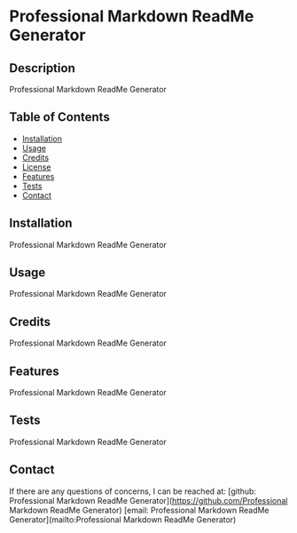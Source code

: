# Professional Markdown ReadMe Generator


## Description
Professional Markdown ReadMe Generator



## Table of Contents
- [Installation](#installation)
- [Usage](#usage)
- [Credits](#credits)
- [License](#license)
- [Features](#features)
- [Tests](#tests)
- [Contact](#contact)

## Installation
Professional Markdown ReadMe Generator

## Usage
Professional Markdown ReadMe Generator

## Credits
Professional Markdown ReadMe Generator



## Features
Professional Markdown ReadMe Generator

## Tests
Professional Markdown ReadMe Generator

## Contact
If there are any questions of concerns, I can be reached at:
[github: Professional Markdown ReadMe Generator](https://github.com/Professional Markdown ReadMe Generator)
[email: Professional Markdown ReadMe Generator](mailto:Professional Markdown ReadMe Generator)
